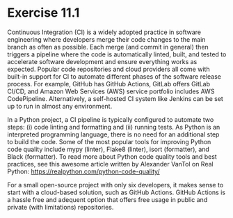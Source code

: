 # Exercise 11.1

Continuous Integration (CI) is a widely adopted practice in software engineering where developers merge their code changes to the main branch as often as possible. Each merge (and commit in general) then triggers a pipeline where the code is automatically linted, built, and tested to accelerate software development and ensure everything works as expected. Popular code repositories and cloud providers all come with built-in support for CI to automate different phases of the software release process. For example, GitHub has GitHub Actions, GitLab offers GitLab CI/CD, and Amazon Web Services (AWS) service portfolio includes AWS CodePipeline. Alternatively, a self-hosted CI system like Jenkins can be set up to run in almost any environment.

In a Python project, a CI pipeline is typically configured to automate two steps: (i) code linting and formatting and (ii) running tests. As Python is an interpreted programming language, there is no need for an additional step to build the code. Some of the most popular tools for improving Python code quality include mypy (linter), Flake8 (linter), isort (formatter), and Black (formatter). To read more about Python code quality tools and best practices, see this awesome article written by Alexander VanTol on Real Python: https://realpython.com/python-code-quality/

For a small open-source project with only six developers, it makes sense to start with a cloud-based solution, such as GitHub Actions. GitHub Actions is a hassle free and adequent option that offers free usage in public and private (with limitations) repositories.
